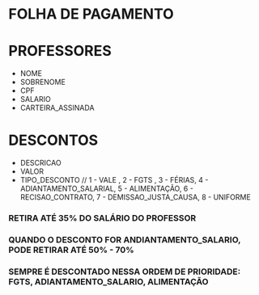 # FOLHA DE PAGAMENTO

# PROFESSORES

- NOME
- SOBRENOME
- CPF
- SALARIO
- CARTEIRA_ASSINADA

# DESCONTOS

- DESCRICAO
- VALOR
- TIPO_DESCONTO // 1 - VALE , 2 - FGTS , 3 - FÉRIAS, 4 - ADIANTAMENTO_SALARIAL, 5 - ALIMENTAÇÃO, 6 - RECISAO_CONTRATO, 7 - DEMISSAO_JUSTA_CAUSA, 8 - UNIFORME

### RETIRA ATÉ 35% DO SALÁRIO DO PROFESSOR

### QUANDO O DESCONTO FOR ANDIANTAMENTO_SALARIO, PODE RETIRAR ATÉ 50% - 70%

### SEMPRE É DESCONTADO NESSA ORDEM DE PRIORIDADE: FGTS, ADIANTAMENTO_SALARIO, ALIMENTAÇÃO
